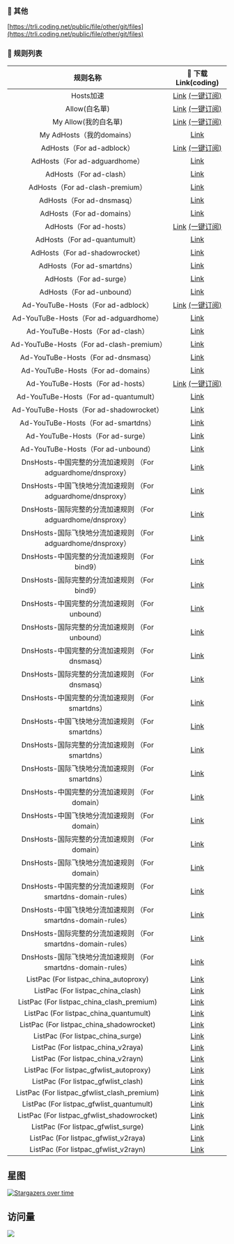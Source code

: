 ### 📃 其他<br/>
[https://trli.coding.net/public/file/other/git/files](https://trli.coding.net/public/file/other/git/files)<br/>

### 📃 规则列表<br/>
|   规则名称  |🚀 下载Link(coding)  |
|  :----:  | :----:  |
| Hosts加速  | [Link](https://trli.coding.net/p/file/d/AccelerateHosts/git/lfs/master/Accelerate-Hosts.txt) [(一键订阅)](https://subscribe.adblockplus.org?location=https%3A%2F%2Ftrli.coding.net%2Fp%2Ffile%2Fd%2FAccelerateHosts%2Fgit%2Flfs%2Fmaster%2FAccelerate-Hosts.txt&amp;title=AccelerateHosts) |
| Allow(白名單) | [Link](https://trli.coding.net/p/file/d/allow/git/lfs/master/allow.txt) [(一键订阅)](https://subscribe.adblockplus.org?location=https%3A%2F%2Ftrli.coding.net%2Fp%2Ffile%2Fd%2Fallow%2Fgit%2Flfs%2Fmaster%2Fallow.txt&amp;title=Allow(%E7%99%BD%E5%90%8D%E5%96%AE))|
| My Allow(我的白名單)|[Link](https://trli.coding.net/p/file/d/file/git/raw/master/ad-allow.txt) [(一键订阅)](https://subscribe.adblockplus.org?location=https%3A%2F%2Ftrli.coding.net%2Fp%2Ffile%2Fd%2Ffile%2Fgit%2Fraw%2Fmaster%2Fad-allow.txt&amp;title=%20My%20Allow(%E6%88%91%E7%9A%84%E7%99%BD%E5%90%8D%E5%96%AE))|
| My AdHosts（我的domains） | [Link](https://trli.coding.net/p/file/d/file/git/raw/master/ad-hosts)|
| AdHosts（For ad-adblock） | [Link](https://trli.coding.net/p/file/d/ad-hosts/git/lfs/master/ad-adblock.txt) [(一键订阅)](https://subscribe.adblockplus.org?location=https%3A%2F%2Ftrli.coding.net%2Fp%2Ffile%2Fd%2Fad-hosts%2Fgit%2Flfs%2Fmaster%2Fad-adblock.txt&amp;title=AdHosts%EF%BC%88For%20ad-adblock%EF%BC%89)|
| AdHosts（For ad-adguardhome） | [Link](https://trli.coding.net/p/file/d/ad-hosts/git/lfs/master/ad-adguardhome.txt)|
| AdHosts（For ad-clash） | [Link](https://trli.coding.net/p/file/d/ad-hosts/git/lfs/master/ad-clash.yaml)|
| AdHosts（For ad-clash-premium） | [Link](https://trli.coding.net/p/file/d/ad-hosts/git/lfs/master/ad-clash-premium.yaml)|
| AdHosts（For ad-dnsmasq） | [Link](https://trli.coding.net/p/file/d/ad-hosts/git/lfs/master/ad-dnsmasq.conf)|
| AdHosts（For ad-domains） | [Link](https://trli.coding.net/p/file/d/ad-hosts/git/lfs/master/ad-domains.txt)|
| AdHosts（For ad-hosts） | [Link](https://trli.coding.net/p/file/d/ad-hosts/git/lfs/master/ad-hosts.txt) [(一键订阅)](https://subscribe.adblockplus.org?location=https%3A%2F%2Ftrli.coding.net%2Fp%2Ffile%2Fd%2Fad-hosts%2Fgit%2Flfs%2Fmaster%2Fad-hosts.txt&amp;title=AdHosts%EF%BC%88For%20ad-hosts%EF%BC%89)|
| AdHosts（For ad-quantumult） | [Link](https://trli.coding.net/p/file/d/ad-hosts/git/lfs/master/ad-quantumult.yaml)|
| AdHosts（For ad-shadowrocket） | [Link](https://trli.coding.net/p/file/d/ad-hosts/git/lfs/master/ad-shadowrocket.list)|
| AdHosts（For ad-smartdns） | [Link](https://trli.coding.net/p/file/d/ad-hosts/git/lfs/master/ad-smartdns.conf)|
| AdHosts（For ad-surge） | [Link](https://trli.coding.net/p/file/d/ad-hosts/git/lfs/master/ad-surge.yaml)|
| AdHosts（For ad-unbound） | [Link](https://trli.coding.net/p/file/d/ad-hosts/git/lfs/master/ad-unbound.conf)|
| Ad-YouTuBe-Hosts（For ad-adblock） | [Link](https://trli.coding.net/p/file/d/hosts-youtube/git/lfs/master/ad-youtube-adblock.txt) [(一键订阅)](https://subscribe.adblockplus.org?location=https%3A%2F%2Ftrli.coding.net%2Fp%2Ffile%2Fd%2Fhosts-youtube%2Fgit%2Flfs%2Fmaster%2Fad-youtube-adblock.txt&amp;title=Ad-YouTuBe-Hosts%EF%BC%88For%20ad-youtube-adblock%EF%BC%89)|
| Ad-YouTuBe-Hosts（For ad-adguardhome） | [Link](https://trli.coding.net/p/file/d/hosts-youtube/git/lfs/master/ad-youtube-adguardhome.txt)|
| Ad-YouTuBe-Hosts（For ad-clash） | [Link](https://trli.coding.net/p/file/d/hosts-youtube/git/lfs/master/ad-youtube-clash.yaml)|
| Ad-YouTuBe-Hosts（For ad-clash-premium） | [Link](https://trli.coding.net/p/file/d/hosts-youtube/git/lfs/master/ad-youtube-clash-premium.yaml)|
| Ad-YouTuBe-Hosts（For ad-dnsmasq） | [Link](https://trli.coding.net/p/file/d/hosts-youtube/git/lfs/master/ad-youtube-dnsmasq.conf)|
| Ad-YouTuBe-Hosts（For ad-domains） | [Link](https://trli.coding.net/p/file/d/hosts-youtube/git/lfs/master/ad-youtube-domains.txt)|
| Ad-YouTuBe-Hosts（For ad-hosts） | [Link](https://trli.coding.net/p/file/d/hosts-youtube/git/lfs/master/ad-youtube-hosts.txt) [(一键订阅)](https://subscribe.adblockplus.org?location=https%3A%2F%2Ftrli.coding.net%2Fp%2Ffile%2Fd%2Fhosts-youtube%2Fgit%2Flfs%2Fmaster%2Fad-youtube-hosts.txt&amp;title=Ad-YouTuBe-Hosts%EF%BC%88For%20ad-youtube-hosts%EF%BC%89)|
| Ad-YouTuBe-Hosts（For ad-quantumult） | [Link](https://trli.coding.net/p/file/d/hosts-youtube/git/lfs/master/ad-youtube-quantumult.yaml)|
| Ad-YouTuBe-Hosts（For ad-shadowrocket） | [Link](https://trli.coding.net/p/file/d/hosts-youtube/git/lfs/master/ad-youtube-shadowrocket.list)|
| Ad-YouTuBe-Hosts（For ad-smartdns） | [Link](https://trli.coding.net/p/file/d/hosts-youtube/git/lfs/master/ad-youtube-smartdns.conf)|
| Ad-YouTuBe-Hosts（For ad-surge） | [Link](https://trli.coding.net/p/file/d/hosts-youtube/git/lfs/master/ad-youtube-surge.yaml)|
| Ad-YouTuBe-Hosts（For ad-unbound） | [Link](https://trli.coding.net/p/file/d/hosts-youtube/git/lfs/master/ad-youtube-unbound.conf)|
| DnsHosts-中国完整的分流加速规则 （For adguardhome/dnsproxy） | [Link](https://trli.coding.net/p/file/d/dns-hosts/git/lfs/master/dns-adguardhome/blacklist_full.txt)|
| DnsHosts-中国飞快地分流加速规则 （For adguardhome/dnsproxy） | [Link](https://trli.coding.net/p/file/d/dns-hosts/git/lfs/master/dns-adguardhome/blacklist_full_split.txt)|
| DnsHosts-国际完整的分流加速规则 （For adguardhome/dnsproxy） | [Link](https://trli.coding.net/p/file/d/dns-hosts/git/lfs/master/dns-adguardhome/whitelist_full.txt)|
| DnsHosts-国际飞快地分流加速规则 （For adguardhome/dnsproxy） | [Link](https://trli.coding.net/p/file/d/dns-hosts/git/lfs/master/dns-adguardhome/whitelist_full_split.txt )|
| DnsHosts-中国完整的分流加速规则 （For bind9） | [Link](https://trli.coding.net/p/file/d/dns-hosts/git/lfs/master/dns-bind9/blacklist_full.conf)|
| DnsHosts-国际完整的分流加速规则 （For bind9） | [Link](https://trli.coding.net/p/file/d/dns-hosts/git/lfs/master/dns-bind9/whitelist_full.conf)|
| DnsHosts-中国完整的分流加速规则 （For unbound） | [Link](https://trli.coding.net/p/file/d/dns-hosts/git/lfs/master/dns-unbound/blacklist_full.conf)|
| DnsHosts-国际完整的分流加速规则 （For unbound） | [Link](https://trli.coding.net/p/file/d/dns-hosts/git/lfs/master/dns-unbound/whitelist_full.conf)|
| DnsHosts-中国完整的分流加速规则 （For dnsmasq） | [Link](https://trli.coding.net/p/file/d/dns-hosts/git/lfs/master/dns-dnsmasq/blacklist_full.conf)|
| DnsHosts-国际完整的分流加速规则 （For dnsmasq） | [Link](https://trli.coding.net/p/file/d/dns-hosts/git/lfs/master/dns-dnsmasq/whitelist_full.conf)|
| DnsHosts-中国完整的分流加速规则 （For smartdns） | [Link](https://trli.coding.net/p/file/d/dns-hosts/git/lfs/master/dns-smartdns/blacklist_full.conf)|
| DnsHosts-中国飞快地分流加速规则 （For smartdns） | [Link](https://trli.coding.net/p/file/d/dns-hosts/git/lfs/master/dns-smartdns/blacklist_lite.conf)|
| DnsHosts-国际完整的分流加速规则 （For smartdns） | [Link](https://trli.coding.net/p/file/d/dns-hosts/git/lfs/master/dns-smartdns/whitelist_full.conf)|
| DnsHosts-国际飞快地分流加速规则 （For smartdns） | [Link](https://trli.coding.net/p/file/d/dns-hosts/git/lfs/master/dns-smartdns/whitelist_lite.conf)|
| DnsHosts-中国完整的分流加速规则 （For domain） | [Link](https://trli.coding.net/p/file/d/dns-hosts/git/lfs/master/dns-domain/blacklist_full.txt)|
| DnsHosts-中国飞快地分流加速规则 （For domain） | [Link](https://trli.coding.net/p/file/d/dns-hosts/git/lfs/master/dns-domain/blacklist_lite.txt)|
| DnsHosts-国际完整的分流加速规则 （For domain） | [Link](https://trli.coding.net/p/file/d/dns-hosts/git/lfs/master/dns-domain/whitelist_full.txt)|
| DnsHosts-国际飞快地分流加速规则 （For domain） | [Link](https://trli.coding.net/p/file/d/dns-hosts/git/lfs/master/dns-domain/whitelist_lite.txt)|
| DnsHosts-中国完整的分流加速规则 （For smartdns-domain-rules） | [Link](https://trli.coding.net/p/file/d/dns-hosts/git/lfs/master/dns-smartdns-domain-rules/blacklist_full.conf)|
| DnsHosts-中国飞快地分流加速规则 （For smartdns-domain-rules） | [Link](https://trli.coding.net/p/file/d/dns-hosts/git/lfs/master/dns-smartdns-domain-rules/blacklist_lite.conf)|
| DnsHosts-国际完整的分流加速规则 （For smartdns-domain-rules） | [Link](https://trli.coding.net/p/file/d/dns-hosts/git/lfs/master/dns-smartdns-domain-rules/whitelist_full.conf)|
| DnsHosts-国际飞快地分流加速规则 （For smartdns-domain-rules） | [Link](https://trli.coding.net/p/file/d/dns-hosts/git/lfs/master/dns-smartdns-domain-rules/whitelist_lite.conf)|
| ListPac (For listpac_china_autoproxy) | [Link](https://trli.coding.net/p/file/d/listpac/git/lfs/master/listpac_china_autoproxy.txt) |
| ListPac (For listpac_china_clash) | [Link](https://trli.coding.net/p/file/d/listpac/git/lfs/master/listpac_china_clash.yaml) |
| ListPac (For listpac_china_clash_premium) | [Link](https://trli.coding.net/p/file/d/listpac/git/lfs/master/listpac_china_clash_premium.yaml) |
| ListPac (For listpac_china_quantumult) | [Link](https://trli.coding.net/p/file/d/listpac/git/lfs/master/listpac_china_quantumult.yaml) |
| ListPac (For listpac_china_shadowrocket) | [Link](https://trli.coding.net/p/file/d/listpac/git/lfs/master/listpac_china_shadowrocket.conf) |
| ListPac (For listpac_china_surge) | [Link](https://trli.coding.net/p/file/d/listpac/git/lfs/master/listpac_china_surge.yaml) |
| ListPac (For listpac_china_v2raya) | [Link](https://trli.coding.net/p/file/d/listpac/git/lfs/master/listpac_china_v2raya.txt) |
| ListPac (For listpac_china_v2rayn) | [Link](https://trli.coding.net/p/file/d/listpac/git/lfs/master/listpac_china_v2rayn.txt) |
| ListPac (For listpac_gfwlist_autoproxy) | [Link](https://trli.coding.net/p/file/d/listpac/git/lfs/master/listpac_gfwlist_autoproxy.txt) |
| ListPac (For listpac_gfwlist_clash) | [Link](https://trli.coding.net/p/file/d/listpac/git/lfs/master/listpac_gfwlist_clash.yaml) |
| ListPac (For listpac_gfwlist_clash_premium) | [Link](https://trli.coding.net/p/file/d/listpac/git/lfs/master/listpac_gfwlist_clash_premium.yaml) |
| ListPac (For listpac_gfwlist_quantumult) | [Link](https://trli.coding.net/p/file/d/listpac/git/lfs/master/listpac_gfwlist_quantumult.yaml) |
| ListPac (For listpac_gfwlist_shadowrocket) | [Link](https://trli.coding.net/p/file/d/listpac/git/lfs/master/listpac_gfwlist_shadowrocket.conf) |
| ListPac (For listpac_gfwlist_surge) | [Link](https://trli.coding.net/p/file/d/listpac/git/lfs/master/listpac_gfwlist_surge.yaml) |
| ListPac (For listpac_gfwlist_v2raya) | [Link](https://trli.coding.net/p/file/d/listpac/git/lfs/master/listpac_gfwlist_v2raya.txt) |
| ListPac (For listpac_gfwlist_v2rayn) | [Link](https://trli.coding.net/p/file/d/listpac/git/lfs/master/listpac_gfwlist_v2rayn.txt) |

## 星图 <br/>
[![Stargazers over time](https://starchart.cc/Potterli20/hosts.svg)](https://starchart.cc/Potterli20/hosts)<br/>

## 访问量<br/>
![](http://profile-counter.glitch.me/potterli20/count.svg)<br/>
